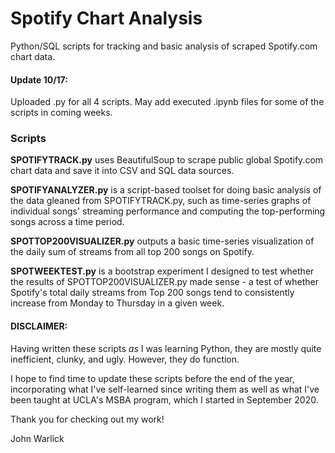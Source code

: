 # Spotify Chart Analysis
Python/SQL scripts for tracking and basic analysis of scraped Spotify.com chart data.

#### Update 10/17: 
Uploaded .py for all 4 scripts. May add executed .ipynb files for some of the scripts in coming weeks.

### Scripts

**SPOTIFYTRACK.py** uses BeautifulSoup to scrape public global Spotify.com chart data and save it into CSV and SQL data sources.

**SPOTIFYANALYZER.py** is a script-based toolset for doing basic analysis of the data gleaned from SPOTIFYTRACK.py, such as time-series graphs of individual songs' streaming performance and computing the top-performing songs across a time period.

**SPOTTOP200VISUALIZER.py** outputs a basic time-series visualization of the daily sum of streams from all top 200 songs on Spotify.

**SPOTWEEKTEST.py** is a bootstrap experiment I designed to test whether the results of SPOTTOP200VISUALIZER.py made sense - a test of whether Spotify's total daily streams from Top 200 songs tend to consistently increase from Monday to Thursday in a given week.


#### DISCLAIMER:

Having written these scripts _as_ I was learning Python, they are mostly quite inefficient, clunky, and ugly. However, they do function.

I hope to find time to update these scripts before the end of the year, incorporating what I've self-learned since writing them as well as what I've been taught at UCLA's MSBA program, which I started in September 2020.

Thank you for checking out my work!

John Warlick

